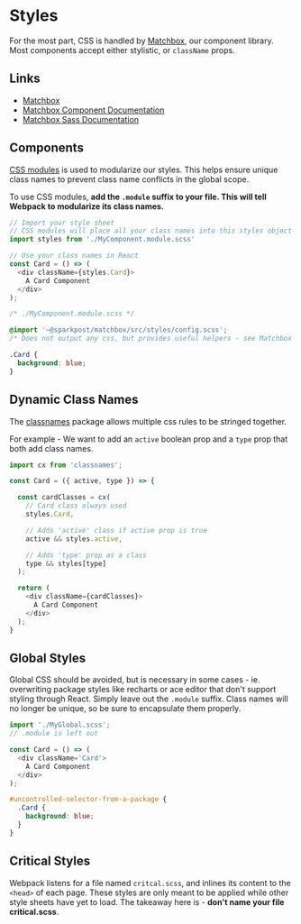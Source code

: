 # Styles

For the most part, CSS is handled by [Matchbox](https://github.com/SparkPost/matchbox/), our component library. Most components accept either stylistic, or `className` props.

## Links
- [Matchbox](https://github.com/SparkPost/matchbox/)
- [Matchbox Component Documentation](https://sparkpost.github.io/matchbox/)
- [Matchbox Sass Documentation](https://github.com/SparkPost/matchbox/blob/master/src/styles/README.md)

## Components
[CSS modules](https://github.com/css-modules/css-modules) is used to modularize our styles. This helps ensure unique class names to prevent class name conflicts in the global scope.

To use CSS modules, **add the `.module` suffix to your file. This will tell Webpack to modularize its class names.**

```js
// Import your style sheet
// CSS modules will place all your class names into this styles object
import styles from './MyComponent.module.scss'

// Use your class names in React
const Card = () => (
  <div className={styles.Card}>
    A Card Component
  </div>
);
```
```css
/* ./MyComponent.module.scss */

@import '~@sparkpost/matchbox/src/styles/config.scss';
/* Does not output any css, but provides useful helpers - see Matchbox Sass Documentation */

.Card {
  background: blue;
}
```

## Dynamic Class Names
The [classnames](https://github.com/JedWatson/classnames) package allows multiple css rules to be stringed together.

For example - We want to add an `active` boolean prop and a `type` prop that both add class names.
```js
import cx from 'classnames';

const Card = ({ active, type }) => {

  const cardClasses = cx(
    // Card class always used
    styles.Card,

    // Adds 'active' class if active prop is true
    active && styles.active,

    // Adds 'type' prop as a class
    type && styles[type]
  );

  return (
    <div className={cardClasses}>
      A Card Component
    </div>
  );
}
```

## Global Styles
Global CSS should be avoided, but is necessary in some cases - ie. overwriting package styles like recharts or ace editor that don't support styling through React. Simply leave out the `.module` suffix. Class names will no longer be unique, so be sure to encapsulate them properly.

```js
import './MyGlobal.scss';
// .module is left out

const Card = () => (
  <div className='Card'>
    A Card Component
  </div>
);
```
```css
#uncontrolled-selector-from-a-package {
  .Card {
    background: blue;
  }
}
```

## Critical Styles
Webpack listens for a file named `critcal.scss`, and inlines its content to the `<head>` of each page. These styles are only meant to be applied while other style sheets have yet to load. The takeaway here is - **don't name your file critical.scss**.
